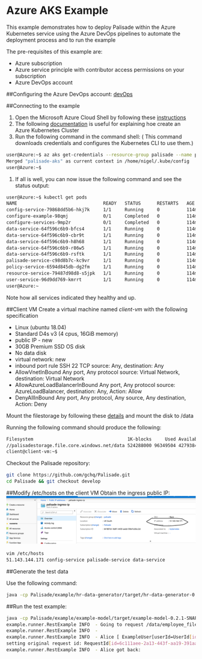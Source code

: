 # Azure AKS Example

This example demonstrates how to deploy Palisade within the Azure Kubernetes service using the Azure DevOps pipelines to automate the deployment process and to run the example

The pre-requisites of this example are:
- Azure subscription
- Azure service principle with contributor access permissions on your subscription
- Azure DevOps account


##Configuring the Azure DevOps account: 
[devOps](./ConfigureAzureDevOPS.md)

##Connecting to the example
1. Open the Microsoft Azure Cloud Shell by following these [instructions](https://docs.microsoft.com/en-us/azure/cloud-shell/quickstart)
1. The following [documentation](https://docs.microsoft.com/en-us/azure/aks/kubernetes-walkthrough) is useful for explaining hoe create an Azure Kubernetes Cluster
1. Run the following command in the command shell:
( This command downloads credentials and configures the Kubernetes CLI to use them.)
```bash
user@Azure:~$ az aks get-credentials --resource-group palisade --name palisade-aks
Merged "palisade-aks" as current context in /home/nigel/.kube/config
user@Azure:~$
```
1. If all is well, you can now issue the following command and see the status output:

```bash
user@Azure:~$ kubectl get pods
NAME                                READY   STATUS      RESTARTS   AGE
config-service-79868dd5b6-hkj7k     1/1     Running     0          114m
configure-example-98qmj             0/1     Completed   0          114m
configure-services-9mp2r            0/1     Completed   0          114m
data-service-64f596c6b9-bfcs4       1/1     Running     0          114m
data-service-64f596c6b9-cbr9t       1/1     Running     0          114m
data-service-64f596c6b9-h8h68       1/1     Running     0          114m
data-service-64f596c6b9-r86w5       1/1     Running     0          114m
data-service-64f596c6b9-rsftk       1/1     Running     0          114m
palisade-service-c98d8b7c-kc9vr     1/1     Running     0          114m
policy-service-6594d845db-dg2fm     1/1     Running     0          114m
resource-service-79487d98d8-s5jpk   1/1     Running     0          114m
user-service-96d9dd769-kmrrt        1/1     Running     0          114m
user@Azure:~
```

Note how all services indicated they healthy and up.

##Client VM
Create a virtual machine named *client-vm* with the following specification
* Linux (ubuntu 18.04)
* Standard D4s v3 (4 cpus, 16GiB memory)
* public IP - new
* 30GB Premium SSD OS disk
* No data disk
* virtual network: new
* inbound port rule SSH 22 TCP source: Any, destination: Any
* AllowVnetInBound Any port, Any protocol source: Virtual Network, destination: Virtual Network
* AllowAzureLoadBalancerInBound Any port, Any protocol source: AzureLoadBalancer, destination: Any, Action: Allow
* DenyAllInBound Any port, Any protocol, Any source, Any destination, Action: Deny

Mount the filestorage by following these [details](https://docs.microsoft.com/en-us/azure/virtual-machines/linux/mount-azure-file-storage-on-linux-using-smb) 
and mount the disk to /data

Running the following command should produce the following:

```bash
Filesystem                                   1K-blocks     Used Available Use% Mounted on
//palisadestorage.file.core.windows.net/data 524288000 96349504 427938496  19% /data
client@client-vm:~$ 
```

Checkout the Palisade repository:
```bash
git clone https://github.com/gchq/Palisade.git
cd Palisade && git checkout develop
```

##Modify /etc/hosts on the client VM
Obtain the ingress public IP:
![public ip](./publicIp.png)


```bash
vim /etc/hosts
51.143.144.171 config-service palisade-service data-service
```

##Generate the test data 

Use the following command:

```bash
java -cp Palisade/example/hr-data-generator/target/hr-data-generator-0.2.1-SNAPSHOT-shaded.jar uk.gov.gchq.palisade.example.hrdatagenerator.CreateData /data/50m50/ 50000000 50 15 > dataGen.output 2> dataGen.err &
```

##Run the test example:

```bash
java -cp Palisade/example/example-model/target/example-model-0.2.1-SNAPSHOT-shaded.jar -DPALISADE_REST_CONFIG_PATH=Palisade/example/deployment/Azure-AKS/configRest.json uk.gov.gchq.palisade.example.runner.RestExample /data/employee_file0.avro 
example.runner.RestExample INFO  - Going to request /data/employee_file0.avro from Palisade
example.runner.RestExample INFO  - 
example.runner.RestExample INFO  - Alice [ ExampleUser[userId=UserId[id=Alice],roles=[HR],auths=[private, public],trainingCourses=[PAYROLL_TRAINING_COURSE]] } is reading the Employee file with a purpose of SALARY...
setting original request id: RequestId[id=6c111aee-2a13-443f-aa19-391aaf014269]
example.runner.RestExample INFO  - Alice got back: 

```
